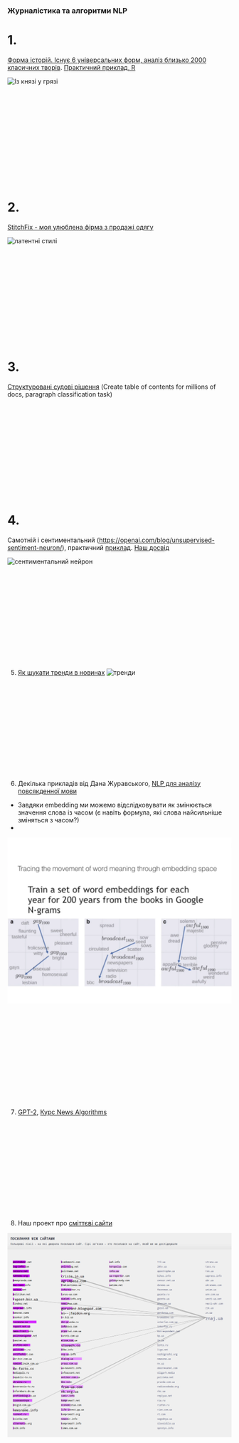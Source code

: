 ### Журналістика та алгоритми NLP



# 1.  
[Форма історій. Існує 6 універсальних форм, аналіз близько 2000 класичних творів](http://www.bbc.com/culture/story/20180525-every-story-in-the-world-has-one-of-these-six-basic-plots). [Практичний приклад, R](https://juliasilge.com/blog/you-must-allow-me/)

![Із князі у грязі](http://ichef.bbci.co.uk/wwfeatures/wm/live/1600_900/images/live/p0/68/67/p06867yw.jpg)


<br><br><br><br><br><br><br><br><br><br><br><br>

# 2.

[StitchFix - моя улюблена фірма з продажі одягу](https://multithreaded.stitchfix.com/blog/)

![латентні стилі](https://multithreaded.stitchfix.com/assets/posts/2018-06-28-latent-style/matrixfactorization.png)


<br><br><br><br><br><br><br><br><br><br><br><br>

# 3. 

[Структуровані судові рішення](https://blog.doctrine.fr/structuring-legal-documents-with-deep-learning/)
(Create table of contents for millions of docs, paragraph classification task)


<br><br><br><br><br><br><br><br><br><br><br><br>



# 4.

Самотній і сентиментальний (https://openai.com/blog/unsupervised-sentiment-neuron/), практичний [приклад](https://rakeshchada.github.io/Sentiment-Neuron.html). [Наш досвід](https://nadiarom.github.io/state_per_word/) 

![сентиментальний нейрон](https://openai.com/content/images/2017/04/image03-1.png)

<br><br><br><br><br><br><br><br><br><br><br><br>


5. [Як шукати тренди в новинах](https://www.tjpalanca.com/2017/03/facebook-news-topic-modeling.html) 
![тренди](https://www.tjpalanca.com/figures/20170309-news-landscape-map.png)


<br><br><br><br><br><br><br><br><br><br><br><br>

6. Декілька прикладів від Дана Журавського, [NLP для аналізу повсякденної мови](https://vimeo.com/193477678) 
 - Завдяки embedding ми можемо відслідковувати як змінюється значення слова із часом (є навіть формула, які слова найсильніше зміняться з часом?)
 - 

![еволюція](juraffski_word_meaning.png)

<br><br><br><br><br><br><br><br><br><br><br><br>


7. [GPT-2](https://www.vox.com/future-perfect/2019/2/14/18222270/artificial-intelligence-open-ai-natural-language-processing), [Курс News Algorithms](https://journalismcourses.org/resource/alg0119.html) 


<br><br><br><br><br><br><br><br><br><br><br><br>


8. Наш проект про [сміттєві сайти](http://texty.org.ua/d/2018/mnews/)


![picture](bad_news.png)





